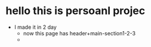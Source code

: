 # hello this is persoanl projec
+ I made it in 2 day
    + now this page has header+main-section1-2-3
    - 
